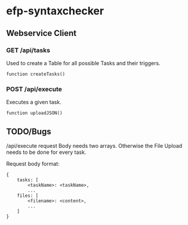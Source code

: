 # efp-syntaxchecker

## Webservice Client

### GET /api/tasks

Used to create a Table for all possible Tasks and their triggers.
```
function createTasks()
```

### POST /api/execute

Executes a given task.
```
function uploadJSON()
```

## TODO/Bugs

/api/execute request Body needs two arrays. Otherwise the File Upload needs to be done for every task.

Request body format:
```
{
    tasks: [
        <taskName>: <taskName>,
        ...
    files: [
        <filename>: <content>,
        ...
    ]
}